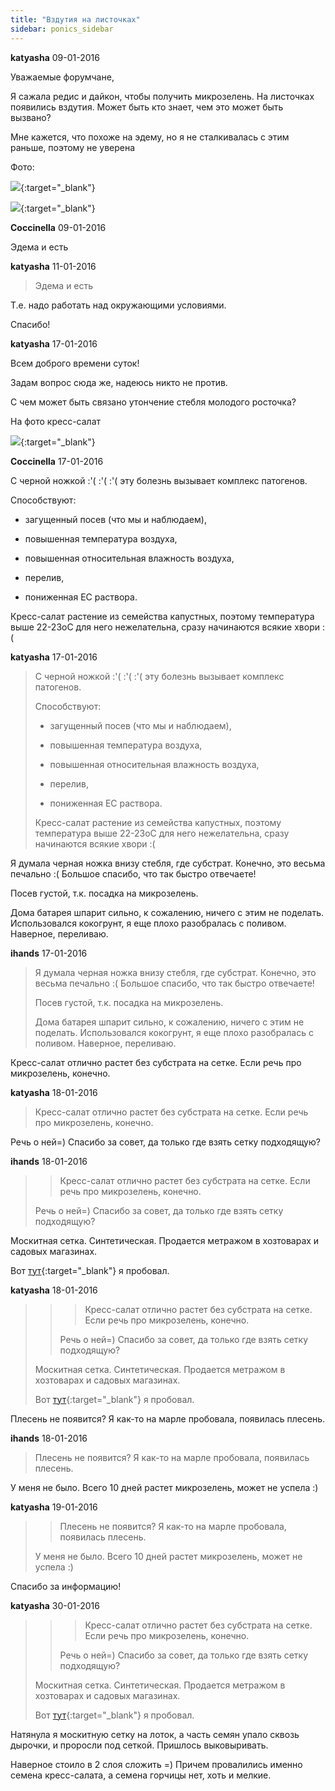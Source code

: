 ```yaml
---
title: "Вздутия на листочках"
sidebar: ponics_sidebar
---
```


**katyasha** 09-01-2016

Уважаемые форумчане,

Я сажала редис и дайкон, чтобы получить микрозелень. На листочках появились вздутия. Может быть кто знает, чем это может быть вызвано?

Мне кажется, что похоже на эдему, но я не сталкивалась с этим раньше, поэтому не уверена

Фото:

[![](/imagehost2/thumbs/attach635878835369880000.jpg)](https://t.me/ponics_ru_files/17055){:target="_blank"}

[![](/imagehost2/thumbs/attach635878835168220000.jpg)](https://t.me/ponics_ru_files/17056){:target="_blank"}


**Coccinella** 09-01-2016

Эдема и есть


**katyasha** 11-01-2016

> Эдема и есть

Т.е. надо работать над окружающими условиями.

Спасибо!


**katyasha** 17-01-2016

Всем доброго времени суток!

Задам вопрос сюда же, надеюсь никто не против.

С чем может быть связано утончение стебля молодого росточка?

На фото кресс-салат

[![](/imagehost2/thumbs/14011.jpg)](https://t.me/ponics_ru_files/17057){:target="_blank"}


**Coccinella** 17-01-2016

С черной ножкой :&#039;( :&#039;( :&#039;( эту болезнь вызывает комплекс патогенов. 

Способствуют:

- загущенный посев (что мы и наблюдаем),

- повышенная температура воздуха,

- повышенная относительная влажность воздуха,

- перелив,

- пониженная ЕС раствора.

Кресс-салат растение из семейства капустных, поэтому температура выше 22-23оС для него нежелательна, сразу начинаются всякие хвори :(


**katyasha** 17-01-2016

> С черной ножкой :&#039;( :&#039;( :&#039;( эту болезнь вызывает комплекс патогенов. 
> 
> Способствуют:
> 
> - загущенный посев (что мы и наблюдаем),
> 
> - повышенная температура воздуха,
> 
> - повышенная относительная влажность воздуха,
> 
> - перелив,
> 
> - пониженная ЕС раствора.
> 
> Кресс-салат растение из семейства капустных, поэтому температура выше 22-23оС для него нежелательна, сразу начинаются всякие хвори :(

Я думала черная ножка внизу стебля, где субстрат. Конечно, это весьма печально :( Большое спасибо, что так быстро отвечаете!

Посев густой, т.к. посадка на микрозелень.

Дома батарея шпарит сильно, к сожалению, ничего с этим не поделать. Использовался кокогрунт, я еще плохо разобралась с поливом. Наверное, переливаю.


**ihands** 17-01-2016

> Я думала черная ножка внизу стебля, где субстрат. Конечно, это весьма печально :( Большое спасибо, что так быстро отвечаете!
> 
> Посев густой, т.к. посадка на микрозелень.
> 
> Дома батарея шпарит сильно, к сожалению, ничего с этим не поделать. Использовался кокогрунт, я еще плохо разобралась с поливом. Наверное, переливаю.

Кресс-салат отлично растет без субстрата на сетке. Если речь про микрозелень, конечно.


**katyasha** 18-01-2016

> Кресс-салат отлично растет без субстрата на сетке. Если речь про микрозелень, конечно.

Речь о ней=) Спасибо за совет, да только где взять сетку подходящую?


**ihands** 18-01-2016

> > Кресс-салат отлично растет без субстрата на сетке. Если речь про микрозелень, конечно.
> 
> 
> 
> Речь о ней=) Спасибо за совет, да только где взять сетку подходящую?

Москитная сетка. Синтетическая. Продается метражом в хозтоварах и садовых магазинах.

Вот [тут](http://ihands.livejournal.com/2583.html){:target="_blank"} я пробовал.


**katyasha** 18-01-2016

> > > Кресс-салат отлично растет без субстрата на сетке. Если речь про микрозелень, конечно.
> > 
> > 
> > 
> > Речь о ней=) Спасибо за совет, да только где взять сетку подходящую?
> 
> 
> 
> Москитная сетка. Синтетическая. Продается метражом в хозтоварах и садовых магазинах.
> 
> Вот [тут](http://ihands.livejournal.com/2583.html){:target="_blank"} я пробовал.

Плесень не появится? Я как-то на марле пробовала, появилась плесень.


**ihands** 18-01-2016

> Плесень не появится? Я как-то на марле пробовала, появилась плесень.

У меня не было. Всего 10 дней растет микрозелень, может не успела :)


**katyasha** 19-01-2016

> > Плесень не появится? Я как-то на марле пробовала, появилась плесень.
> 
> 
> 
> У меня не было. Всего 10 дней растет микрозелень, может не успела :)

Спасибо за информацию!


**katyasha** 30-01-2016

> > > Кресс-салат отлично растет без субстрата на сетке. Если речь про микрозелень, конечно.
> > 
> > 
> > 
> > Речь о ней=) Спасибо за совет, да только где взять сетку подходящую?
> 
> 
> 
> Москитная сетка. Синтетическая. Продается метражом в хозтоварах и садовых магазинах.
> 
> Вот [тут](http://ihands.livejournal.com/2583.html){:target="_blank"} я пробовал.

Натянула я москитную сетку на лоток, а часть семян упало сквозь дырочки, и проросли под сеткой. Пришлось выковыривать.

Наверное стоило в 2 слоя сложить =) Причем провалились именно семена кресс-салата, а семена горчицы нет, хоть и мелкие.


